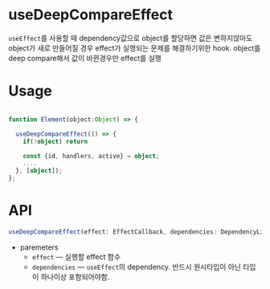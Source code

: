# useDeepCompareEffect

`useEffect`를 사용할 때 dependency값으로 object를 할당하면 값은 변하지않아도 object가 새로 만들어질 경우 effect가 실행되는 문제를 해결하기위한 hook. object를 deep compare해서 값이 바뀐경우만 effect를 실행

# Usage

```typescript

function Element(object:Object) => {

  useDeepCompareEffect(() => {
    if(!object) return

    const {id, handlers, active} = object;
    ....
  }, [object]);
};

```

# API

```typescript
useDeepCompareEffect(effect: EffectCallback, dependencies: DependencyList): void
```

- paremeters
  - `effect` — 실행할 effect 함수
  - `dependencies` — `useEffect`의 dependency. 반드시 원시타입이 아닌 타입이 하나이상 포함되어야함.
